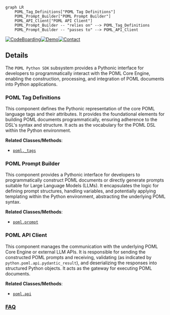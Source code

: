 ```mermaid
graph LR
    POML_Tag_Definitions["POML Tag Definitions"]
    POML_Prompt_Builder["POML Prompt Builder"]
    POML_API_Client["POML API Client"]
    POML_Prompt_Builder -- "relies on" --> POML_Tag_Definitions
    POML_Prompt_Builder -- "passes to" --> POML_API_Client
```

[![CodeBoarding](https://img.shields.io/badge/Generated%20by-CodeBoarding-9cf?style=flat-square)](https://github.com/CodeBoarding/CodeBoarding)[![Demo](https://img.shields.io/badge/Try%20our-Demo-blue?style=flat-square)](https://www.codeboarding.org/demo)[![Contact](https://img.shields.io/badge/Contact%20us%20-%20contact@codeboarding.org-lightgrey?style=flat-square)](mailto:contact@codeboarding.org)

## Details

The `POML Python SDK` subsystem provides a Pythonic interface for developers to programmatically interact with the POML Core Engine, enabling the construction, processing, and integration of POML documents into Python applications.

### POML Tag Definitions
This component defines the Pythonic representation of the core POML language tags and their attributes. It provides the foundational elements for building POML documents programmatically, ensuring adherence to the DSL's syntax and structure. It acts as the vocabulary for the POML DSL within the Python environment.


**Related Classes/Methods**:

- <a href="https://github.com/microsoft/poml/blob/main/python/poml/_tags.py" target="_blank" rel="noopener noreferrer">`poml._tags`</a>


### POML Prompt Builder
This component provides a Pythonic interface for developers to programmatically construct POML documents or directly generate prompts suitable for Large Language Models (LLMs). It encapsulates the logic for defining prompt structures, handling variables, and potentially applying templating within the Python environment, abstracting the underlying POML syntax.


**Related Classes/Methods**:

- <a href="https://github.com/microsoft/poml/blob/main/python/poml/prompt.py" target="_blank" rel="noopener noreferrer">`poml.prompt`</a>


### POML API Client
This component manages the communication with the underlying POML Core Engine or external LLM APIs. It is responsible for sending the constructed POML prompts and receiving, validating (as indicated by `python.poml.api.pydantic_result`), and deserializing the responses into structured Python objects. It acts as the gateway for executing POML documents.


**Related Classes/Methods**:

- <a href="https://github.com/microsoft/poml/blob/main/python/poml/api.py" target="_blank" rel="noopener noreferrer">`poml.api`</a>




### [FAQ](https://github.com/CodeBoarding/GeneratedOnBoardings/tree/main?tab=readme-ov-file#faq)
